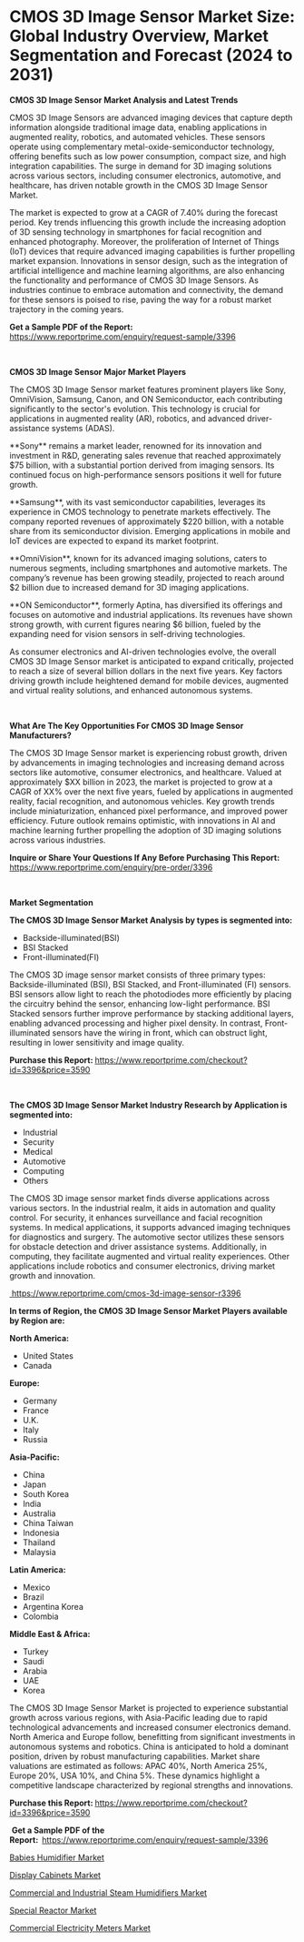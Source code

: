 <p><h1>CMOS 3D Image Sensor Market Size: Global Industry Overview, Market Segmentation and Forecast (2024 to 2031)</h1></p><p><strong>CMOS 3D Image Sensor Market Analysis and Latest Trends</strong></p>
<p><p>CMOS 3D Image Sensors are advanced imaging devices that capture depth information alongside traditional image data, enabling applications in augmented reality, robotics, and automated vehicles. These sensors operate using complementary metal-oxide-semiconductor technology, offering benefits such as low power consumption, compact size, and high integration capabilities. The surge in demand for 3D imaging solutions across various sectors, including consumer electronics, automotive, and healthcare, has driven notable growth in the CMOS 3D Image Sensor Market.</p><p>The market is expected to grow at a CAGR of 7.40% during the forecast period. Key trends influencing this growth include the increasing adoption of 3D sensing technology in smartphones for facial recognition and enhanced photography. Moreover, the proliferation of Internet of Things (IoT) devices that require advanced imaging capabilities is further propelling market expansion. Innovations in sensor design, such as the integration of artificial intelligence and machine learning algorithms, are also enhancing the functionality and performance of CMOS 3D Image Sensors. As industries continue to embrace automation and connectivity, the demand for these sensors is poised to rise, paving the way for a robust market trajectory in the coming years.</p></p>
<p><strong>Get a Sample PDF of the Report:&nbsp;</strong> <a href="https://www.reportprime.com/enquiry/request-sample/3396">https://www.reportprime.com/enquiry/request-sample/3396</a></p>
<p>&nbsp;</p>
<p><strong>CMOS 3D Image Sensor Major Market Players</strong></p>
<p><p>The CMOS 3D Image Sensor market features prominent players like Sony, OmniVision, Samsung, Canon, and ON Semiconductor, each contributing significantly to the sector's evolution. This technology is crucial for applications in augmented reality (AR), robotics, and advanced driver-assistance systems (ADAS).</p><p>**Sony** remains a market leader, renowned for its innovation and investment in R&D, generating sales revenue that reached approximately $75 billion, with a substantial portion derived from imaging sensors. Its continued focus on high-performance sensors positions it well for future growth.</p><p>**Samsung**, with its vast semiconductor capabilities, leverages its experience in CMOS technology to penetrate markets effectively. The company reported revenues of approximately $220 billion, with a notable share from its semiconductor division. Emerging applications in mobile and IoT devices are expected to expand its market footprint.</p><p>**OmniVision**, known for its advanced imaging solutions, caters to numerous segments, including smartphones and automotive markets. The company’s revenue has been growing steadily, projected to reach around $2 billion due to increased demand for 3D imaging applications.</p><p>**ON Semiconductor**, formerly Aptina, has diversified its offerings and focuses on automotive and industrial applications. Its revenues have shown strong growth, with current figures nearing $6 billion, fueled by the expanding need for vision sensors in self-driving technologies.</p><p>As consumer electronics and AI-driven technologies evolve, the overall CMOS 3D Image Sensor market is anticipated to expand critically, projected to reach a size of several billion dollars in the next five years. Key factors driving growth include heightened demand for mobile devices, augmented and virtual reality solutions, and enhanced autonomous systems.</p></p>
<p>&nbsp;</p>
<p><strong>What Are The Key Opportunities For CMOS 3D Image Sensor Manufacturers?</strong></p>
<p><p>The CMOS 3D Image Sensor market is experiencing robust growth, driven by advancements in imaging technologies and increasing demand across sectors like automotive, consumer electronics, and healthcare. Valued at approximately $XX billion in 2023, the market is projected to grow at a CAGR of XX% over the next five years, fueled by applications in augmented reality, facial recognition, and autonomous vehicles. Key growth trends include miniaturization, enhanced pixel performance, and improved power efficiency. Future outlook remains optimistic, with innovations in AI and machine learning further propelling the adoption of 3D imaging solutions across various industries.</p></p>
<p><strong>Inquire or Share Your Questions If Any Before Purchasing This Report:</strong> <a href="https://www.reportprime.com/enquiry/pre-order/3396">https://www.reportprime.com/enquiry/pre-order/3396</a></p>
<p>&nbsp;</p>
<p><strong>Market Segmentation</strong></p>
<p><strong>The CMOS 3D Image Sensor Market Analysis by types is segmented into:</strong></p>
<p><ul><li>Backside-illuminated(BSI)</li><li>BSI Stacked</li><li>Front-illuminated(FI)</li></ul></p>
<p><p>The CMOS 3D image sensor market consists of three primary types: Backside-illuminated (BSI), BSI Stacked, and Front-illuminated (FI) sensors. BSI sensors allow light to reach the photodiodes more efficiently by placing the circuitry behind the sensor, enhancing low-light performance. BSI Stacked sensors further improve performance by stacking additional layers, enabling advanced processing and higher pixel density. In contrast, Front-illuminated sensors have the wiring in front, which can obstruct light, resulting in lower sensitivity and image quality.</p></p>
<p><strong>Purchase this Report:&nbsp;</strong><a href="https://www.reportprime.com/checkout?id=3396&price=3590">https://www.reportprime.com/checkout?id=3396&price=3590</a></p>
<p>&nbsp;</p>
<p><strong>The CMOS 3D Image Sensor Market Industry Research by Application is segmented into:</strong></p>
<p><ul><li>Industrial</li><li>Security</li><li>Medical</li><li>Automotive</li><li>Computing</li><li>Others</li></ul></p>
<p><p>The CMOS 3D image sensor market finds diverse applications across various sectors. In the industrial realm, it aids in automation and quality control. For security, it enhances surveillance and facial recognition systems. In medical applications, it supports advanced imaging techniques for diagnostics and surgery. The automotive sector utilizes these sensors for obstacle detection and driver assistance systems. Additionally, in computing, they facilitate augmented and virtual reality experiences. Other applications include robotics and consumer electronics, driving market growth and innovation.</p></p>
<p><a href="https://www.reportprime.com/cmos-3d-image-sensor-r3396">&nbsp;https://www.reportprime.com/cmos-3d-image-sensor-r3396</a></p>
<p><strong>In terms of Region, the CMOS 3D Image Sensor Market Players available by Region are:</strong></p>
<p>
    <p> <strong> North America: </strong>
        <ul>
            <li>United States</li>
            <li>Canada</li>
        </ul>
        </p> 
    <p> <strong> Europe: </strong>
        <ul>
            <li>Germany</li>
            <li>France</li>
            <li>U.K.</li>
            <li>Italy</li>
            <li>Russia</li>
        </ul>
        </p> 
    <p> <strong> Asia-Pacific: </strong>
        <ul>
            <li>China</li>
            <li>Japan</li>
            <li>South Korea</li>
            <li>India</li>
            <li>Australia</li>
            <li>China Taiwan</li>
            <li>Indonesia</li>
            <li>Thailand</li>
            <li>Malaysia</li>
        </ul>
        </p> 
    <p> <strong> Latin America: </strong>
        <ul>
            <li>Mexico</li>
            <li>Brazil</li>
            <li>Argentina Korea</li>
            <li>Colombia</li>
        </ul>
        </p> 
    <p> <strong> Middle East & Africa: </strong>
        <ul>
            <li>Turkey</li>
            <li>Saudi</li>
            <li>Arabia</li>
            <li>UAE</li>
            <li>Korea</li>
        </ul>
    </p>
    </p>
<p><p>The CMOS 3D Image Sensor Market is projected to experience substantial growth across various regions, with Asia-Pacific leading due to rapid technological advancements and increased consumer electronics demand. North America and Europe follow, benefitting from significant investments in autonomous systems and robotics. China is anticipated to hold a dominant position, driven by robust manufacturing capabilities. Market share valuations are estimated as follows: APAC 40%, North America 25%, Europe 20%, USA 10%, and China 5%. These dynamics highlight a competitive landscape characterized by regional strengths and innovations.</p></p>
<p><strong>Purchase this Report: </strong><a href="https://www.reportprime.com/checkout?id=3396&price=3590">https://www.reportprime.com/checkout?id=3396&price=3590</a></p>
<p>&nbsp;<strong>Get a Sample PDF of the Report:&nbsp;&nbsp;</strong><a href="https://www.reportprime.com/enquiry/request-sample/3396">https://www.reportprime.com/enquiry/request-sample/3396</a></p>
<p><strong></strong></p>
<p><p><a href="https://issuu.com/reportprime-2/docs/babies-humidifier-market-size-2030._18b1155e55b181">Babies Humidifier Market</a></p><p><a href="https://www.linkedin.com/pulse/strategic-market-insights-global-display-cabinets-2024-2031-tuuxc?trackingId=KZYM7WJrT3GAiICWWUiCmA%3D%3D">Display Cabinets Market</a></p><p><a href="https://issuu.com/reportprime-2/docs/commercial-and-industrial-steam-hum_77c858c2a98e5b">Commercial and Industrial Steam Humidifiers Market</a></p><p><a href="https://github.com/RuthLucas64/Market-Research-Report-List-1/blob/main/special-reactor-market.md">Special Reactor Market</a></p><p><a href="https://www.linkedin.com/pulse/commercial-electricity-meters-market-insights-product-type-ihkwf?trackingId=4fYSxF8tT%2FK2rQI6VH2biQ%3D%3D">Commercial Electricity Meters Market</a></p></p>